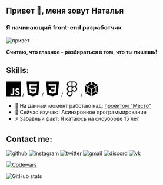 ## Привет 👋, меня зовут Наталья
### Я начинающий front-end разработчик
<img src="https://media4.giphy.com/media/Wj7lNjMNDxSmc/giphy.gif?cid=ecf05e47jjum9i5qcx0wao85qsjndvhbg7ob1aioadot7m93&rid=giphy.gif&ct=g" alt="привет" height = "250" style="align:right">

**Считаю, что главное - разбираться в том, что ты пишешь!**

## Skills:
<img src="./img/javascript.svg" alt="JS" width = "40"> / <img src="./img/html5.svg" alt="HTML5" width = "40"> / <img src="./img/css3.svg" alt="CSS3" width = "40"> / <img src="./img/figma.svg" alt="Figma" width = "40"> / <img src="./img/webpack.svg" alt="webpack" width = "40">

- 🔭 На данный момент работаю над: [проектом "Место"](https://inkinyam.github.io/mesto/)
- 🌱 Сейчас изучаю: Асинхронное программирование
- ⚡ Забавный факт: Я катаюсь на сноуборде 15 лет

## Contact me:
[<img src='https://cdn.jsdelivr.net/npm/simple-icons@3.0.1/icons/github.svg' alt='github' height='30'>](https://github.com/inkinyam)  [<img src='https://cdn.jsdelivr.net/npm/simple-icons@3.0.1/icons/instagram.svg' alt='instagram' height='30'>](https://www.instagram.com/i_n_k_i_/)  [<img src='https://cdn.jsdelivr.net/npm/simple-icons@3.0.1/icons/twitter.svg' alt='twitter' height='30'>](https://twitter.com/i_n_k_i)  [<img src='https://cdn.jsdelivr.net/npm/simple-icons@3.0.1/icons/gmail.svg' alt='gmail' height='30'>](salomon.pulse@gmail.com)  [<img src='https://cdn.jsdelivr.net/npm/simple-icons@3.0.1/icons/discord.svg' alt='discord' height='30'>](i_n_k_i#2289)  [<img src='https://cdn.jsdelivr.net/npm/simple-icons@3.0.1/icons/vk.svg' alt='vk' height='30'>](https://vk.com/i_n_k_i)

<a href="Codewars" target="_blank"><img src="https://www.codewars.com/users/inkinyam/badges/small" alt="Codewars"></a>

![GitHub stats](https://github-readme-stats.vercel.app/api?username=inkinyam&show_icons=true)

